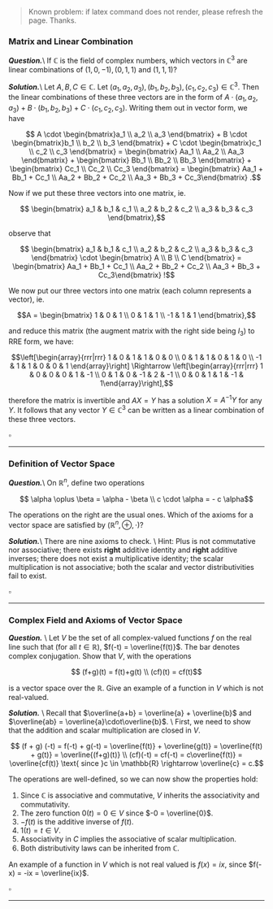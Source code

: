 > Known problem: if latex command does not render, please refresh the page. Thanks.

### Matrix and Linear Combination
***Question.***\\
If $\mathbb{C}$ is the field of complex numbers, which vectors in $\mathbb{C}^3$ are linear combinations of $(1, 0, -1), (0, 1, 1)$ 
and $(1, 1, 1)$?

***Solution.***\\
Let $A, B, C \in \mathbb{C}$. Let $(a_1, a_2, a_3), (b_1, b_2, b_3), (c_1, c_2, c_3) \in \mathbb{C}^3$. Then the linear combinations of these three vectors are in the form of $A \cdot (a_1, a_2, a_3) + B \cdot (b_1, b_2, b_3) + C \cdot (c_1, c_2, c_3)$. Writing them out in vector form, we have  

$$ A \cdot \begin{bmatrix}a_1 \\ a_2 \\ a_3 \end{bmatrix} + B \cdot \begin{bmatrix}b_1 \\ b_2 \\ b_3 \end{bmatrix} + C \cdot \begin{bmatrix}c_1 \\ c_2 \\ c_3 \end{bmatrix} = \begin{bmatrix} Aa_1 \\ Aa_2 \\ Aa_3 \end{bmatrix} + \begin{bmatrix} Bb_1 \\ Bb_2 \\ Bb_3 \end{bmatrix} + \begin{bmatrix} Cc_1 \\ Cc_2 \\ Cc_3 \end{bmatrix} = \begin{bmatrix} Aa_1 + Bb_1 + Cc_1 \\ Aa_2 + Bb_2 + Cc_2 \\ Aa_3 + Bb_3 + Cc_3\end{bmatrix} .$$

Now if we put these three vectors into one matrix, ie. 

$$ \begin{bmatrix} a_1 & b_1 & c_1 \\ a_2 & b_2 & c_2 \\ a_3 & b_3 & c_3 \end{bmatrix},$$

observe that 

$$ \begin{bmatrix} a_1 & b_1 & c_1 \\ a_2 & b_2 & c_2 \\ a_3 & b_3 & c_3 \end{bmatrix} \cdot \begin{bmatrix} A \\ B \\ C \end{bmatrix} = \begin{bmatrix} Aa_1 + Bb_1 + Cc_1 \\ Aa_2 + Bb_2 + Cc_2 \\ Aa_3 + Bb_3 + Cc_3\end{bmatrix} !$$

We now put our three vectors into one matrix (each column represents a vector), ie. 

$$A = \begin{bmatrix} 1 & 0 & 1 \\ 0 & 1 & 1 \\ -1 & 1 & 1 \end{bmatrix},$$

and reduce this matrix (the augment matrix with the right side being $I_3$) to RRE form, we have:


$$\left[\begin{array}{rrr|rrr} 1 & 0 & 1 & 1 & 0 & 0 \\ 0 & 1 & 1 & 0 & 1 & 0 \\ -1 & 1 & 1 & 0 & 0 & 1 \end{array}\right] \Rightarrow \left[\begin{array}{rrr|rrr} 1 & 0 & 0 & 0 & 1 & -1 \\ 0 & 1 & 0 & -1 & 2 & -1 \\ 0 & 0 & 1 & 1 & -1 & 1\end{array}\right],$$

therefore the matrix is invertible and $AX = Y$ has a solution $X = A^{-1}Y$ for any $Y$. It follows that any vector $Y \in \mathbb{C}^3$ can be written as a linear combination of these three vectors. 

$\square$

------

### Definition of Vector Space
***Question.***\\
On $\mathbb{R}^n$, define two operations

$$ \alpha \oplus \beta = \alpha - \beta \\ c \cdot \alpha = - c \alpha$$

The operations on the right are the usual ones. Which of the axioms for a vector space are satisfied by $(\mathbb{R}^n, \oplus, \cdot)$? 

***Solution.***\\
There are nine axioms to check. \\
Hint: Plus is not commutative nor associative; there exists **right** additive identity and **right** additive inverses; there does not exist a multiplicative identity; the scalar multiplication is not associative; both the scalar and vector distributivities fail to exist. 

$\square$

------

### Complex Field and Axioms of Vector Space
***Question.*** \\ Let $V$ be the set of all complex-valued functions $f$ on the real line such that (for all $t \in \mathbb{R}$), $f(-t) = \overline{f(t)}$. The bar denotes complex conjugation. Show that $V$, with the operations 

$$ (f+g)(t) = f(t)+g(t) \\ (cf)(t) = cf(t)$$

is a vector space over the $\mathbb{R}$. Give an example of a function in $V$ which is not real-valued. 

***Solution.*** \\ Recall that $\overline{a+b} = \overline{a} + \overline{b}$ and $\overline{ab} = \overline{a}\cdot\overline{b}$. \\
First, we need to show that the addition and scalar multiplication are closed in $V$. 

$$ (f + g) (-t) = f(-t) + g(-t) = \overline{f(t)} + \overline{g(t)} = \overline{f(t) + g(t)} = \overline{(f+g)(t)} \\
(cf)(-t) = cf(-t) = c\overline{f(t)} = \overline{cf(t)} \text{ since }c \in \mathbb{R} \rightarrow \overline{c} = c.$$

The operations are well-defined, so we can now show the properties hold: 
1. Since $\mathbb{C}$ is associative and commutative, $V$ inherits the associativity and commutativity.
2. The zero function $0(t) = 0 \in V$ since $-0 = \overline{0}$.
3. $-f(t)$ is the additive inverse of $f(t)$.
4. $1(t) = t \in V$.
5. Associativity in $C$ implies the associative of scalar multiplication.
6. Both distributivity laws can be inherited from $\mathbb{C}$.

An example of a function in $V$ which is not real valued is $f(x) = ix$, since $f(-x) = -ix = \overline{ix}$. 

$\square$

------
